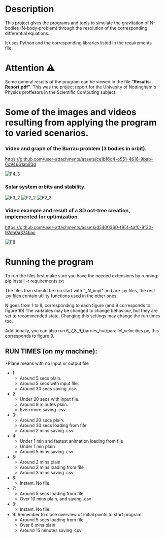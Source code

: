 # Description
This project gives the programs and tools to simulate the gravitation of N-bodies (N-body-problem) through the resolution of the corresponding differential equations.

It uses Python and the corresponding libraries listed in the requirements file.

# Attention ⚠️​
Some general results of the program can be viewed in the file **"Results-Report.pdf"**. This was the project report for the Univesity of Nottingham's Physics proffesors in the Scientific Computing subject.

# Some of the images and videos resulting from applying the program to varied scenarios.

### Video and graph of the Burrau problem (3 bodies in orbit).

https://github.com/user-attachments/assets/ce1b16d4-e551-4616-9bab-6c94661ab83d

![F4_3](https://github.com/user-attachments/assets/da054012-bcf6-424b-af5a-aa73737ad3a7)

### Solar system orbits and stability.
![F3_2](https://github.com/user-attachments/assets/b0b4d427-e811-4924-aa2e-4bda24e0b87a)
![F2_2](https://github.com/user-attachments/assets/55858f37-f64f-4378-88cf-2879f00ebc50)
![F2_3](https://github.com/user-attachments/assets/4dad3d84-8d0f-4d65-88c3-1fd9c14234c0)

### Video example and result of a 3D oct-tree creation, implemented for optimization

https://github.com/user-attachments/assets/d5400360-f85f-4af0-8f30-97cb0a374bac

![F8](https://github.com/user-attachments/assets/a618a2ed-4d34-45cd-b9f1-a2a0cf245e16)

# Running the program
To run the files first make sure you have the needed extensions by running:
pip install -r requirements.txt

The files than should be run start with "_N_impl" and are .py files, the rest .py files contain utility functions used in the other ones.

N goes from 1 to 8, corresponding to each figure (and 9 corresponds to figure 10)
The variables may be changed to change behaviour, but they are set to recommended state.
Changing this settings may change the run times too.

Additionally, you can also run 6_7_8_9_barnes_hut/parallel_velocities.py,
this corresponds to figure 9.

## RUN TIMES (on my machine):
*Plane means with no input or output file

- 1  
    - Around 5 secs plain.
    - Around 5 secs with input file. 
    - Around 30 secs saving .csv.
- 2 
    - Under 20 secs with input file.
    - Around 9 minutes plain.
    - Even more saving .csv
- 3:  
    - Around 20 secs plain. 
    - Around 30 secs loading from file
    - Around 2 mins saving .csv. 
- 4:  
    - Under 1 min and fastest animation loading from file
    - Under 1 min plain
    - Around 5 mins saving .csv
- 5:  
    - Around 2 mins plain
    - Around 2 mins loading from file
    - Around 3 mins saving .csv
- 6:  
    - Instant. No file.
- 7:  
    - Around 5 secs loading from file
    - Over 10 mins plain, and saving .csv
- 8:  
    - Instant. No file.
- 9:  Remember to close overview of initial points to start program
    - Around 5 secs loading from file
    - Over 6 mins plain
    - Around 15 minutes saving .csv
